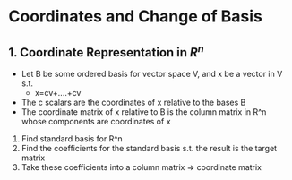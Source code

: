 # Coordinates and Change of Basis
## 1. Coordinate Representation in $R^{n}$
- Let B be some ordered basis for vector space V, and x be a vector in V s.t.
	- x=cv+....+cv
- The c scalars are the coordinates of x relative to the bases B
- The coordinate matrix of x relative to B is the column matrix in R^n whose components are coordinates of x
1. Find standard basis for R^n
2. Find the coefficients for the standard basis s.t. the result is the target matrix
3. Take these coefficients into a column matrix => coordinate matrix